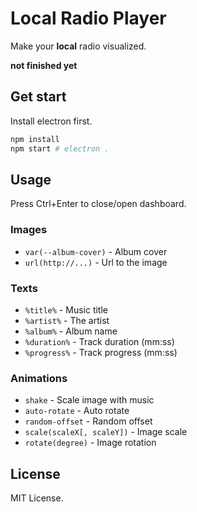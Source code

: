 # Local Radio Player

Make your **local** radio visualized.

**not finished yet**

## Get start

Install electron first.

```bash
npm install
npm start # electron .
```

## Usage

Press Ctrl+Enter to close/open dashboard.

### Images

- `var(--album-cover)` - Album cover
- `url(http://...)` - Url to the image

### Texts 

- `%title%` - Music title
- `%artist%` - The artist
- `%album%` - Album name
- `%duration%` - Track duration (mm:ss)
- `%progress%` - Track progress (mm:ss)

### Animations

- `shake` - Scale image with music
- `auto-rotate` - Auto rotate
- `random-offset` - Random offset
- `scale(scaleX[, scaleY])` - Image scale
- `rotate(degree)` - Image rotation

## License

MIT License.



